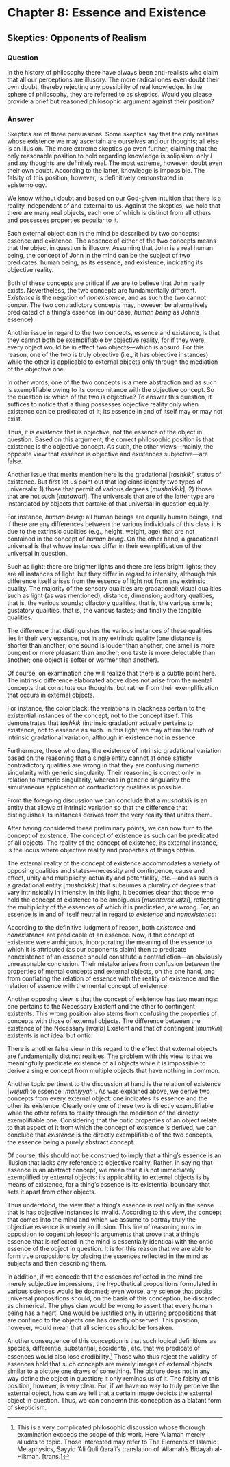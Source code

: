 Chapter 8: Essence and Existence
================================

Skeptics: Opponents of Realism
------------------------------

### Question

In the history of philosophy there have always been anti-realists who
claim that all our perceptions are illusory. The more radical ones even
doubt their own doubt, thereby rejecting any possibility of real
knowledge. In the sphere of philosophy, they are referred to as
skeptics. Would you please provide a brief but reasoned philosophic
argument against their position?

### Answer

Skeptics are of three persuasions. Some skeptics say that the only
realities whose existence we may ascertain are ourselves and our
thoughts; all else is an illusion. The more extreme skeptics go even
further, claiming that the only reasonable position to hold regarding
knowledge is solipsism: only *I* and *my* thoughts are definitely real.
The most extreme, however, doubt even their own doubt. According to the
latter, knowledge is impossible. The falsity of this position, however,
is definitively demonstrated in epistemology.

We know without doubt and based on our God-given intuition that there is
a reality independent of and external to us. Against the skeptics, we
hold that there are many real objects, each one of which is distinct
from all others and possesses properties peculiar to it.

Each external object can in the mind be described by two concepts:
essence and existence. The absence of either of the two concepts means
that the object in question is illusory. Assuming that John is a real
human being, the concept of John in the mind can be the subject of two
predicates: human being, as its essence, and existence, indicating its
objective reality.

Both of these concepts are critical if we are to believe that John
really exists. Nevertheless, the two concepts are fundamentally
different. *Existence* is the negation of *nonexistence*, and as such
the two cannot concur. The two contradictory concepts may, however, be
alternatively predicated of a thing’s essence (in our case, *human
being* as John’s essence).

Another issue in regard to the two concepts, essence and existence, is
that they cannot both be exemplifiable by objective reality, for if they
were, every object would be in effect two objects—which is absurd. For
this reason, one of the two is truly objective (i.e., it has objective
instances) while the other is applicable to external objects only
through the mediation of the objective one.

In other words, one of the two concepts is a mere abstraction and as
such is exemplifiable owing to its concomitance with the objective
concept. So the question is: which of the two is objective? To answer
this question, it suffices to notice that a thing possesses objective
reality only when existence can be predicated of it; its essence in and
of itself may or may not exist.

Thus, it is *existence* that is objective, not the essence of the object
in question. Based on this argument, the correct philosophic position is
that existence is the objective concept. As such, the other
views—mainly, the opposite view that essence is objective and existences
subjective—are false.

Another issue that merits mention here is the gradational [*tashkiki*]
status of existence. But first let us point out that logicians identify
two types of universals: 1) those that permit of various degrees
[*mushakkik*], 2) those that are not such [*mutawati*]. The universals
that are of the latter type are instantiated by objects that partake of
that universal in question equally.

For instance, *human being*: all human beings are equally human beings,
and if there are any differences between the various individuals of this
class it is due to the extrinsic qualities (e.g., height, weight, age)
that are not contained in the concept of *human being*. On the other
hand, a gradational universal is that whose instances differ in their
exemplification of the universal in question.

Such as light: there are brighter lights and there are less bright
lights; they are all instances of light, but they differ in regard to
intensity, although this difference itself arises from the essence of
light not from any extrinsic quality. The majority of the sensory
qualities are gradational: visual qualities such as light (as was
mentioned), distance, dimension; auditory qualities, that is, the
various sounds; olfactory qualities, that is, the various smells;
gustatory qualities, that is, the various tastes; and finally the
tangible qualities.

The difference that distinguishes the various instances of these
qualities lies in their very essence, not in any extrinsic quality (one
distance is shorter than another; one sound is louder than another; one
smell is more pungent or more pleasant than another; one taste is more
delectable than another; one object is softer or warmer than another).

Of course, on examination one will realize that there is a subtle point
here. The intrinsic difference elaborated above does not arise from the
mental concepts that constitute our thoughts, but rather from their
exemplification that occurs in external objects.

For instance, the color black: the variations in blackness pertain to
the existential instances of the concept, not to the concept itself.
This demonstrates that *tashkik* (intrinsic gradation) actually pertains
to existence, not to essence as such. In this light, we may affirm the
truth of intrinsic gradational variation, although in existence not in
essence.

Furthermore, those who deny the existence of intrinsic gradational
variation based on the reasoning that a single entity cannot at once
satisfy contradictory qualities are wrong in that they are confusing
numeric singularity with generic singularity. Their reasoning is correct
only in relation to numeric singularity, whereas in generic singularity
the simultaneous application of contradictory qualities is possible.

From the foregoing discussion we can conclude that a *mushakkik* is an
entity that allows of intrinsic variation so that the difference that
distinguishes its instances derives from the very reality that unites
them.

After having considered these preliminary points, we can now turn to the
concept of existence. The concept of existence as such can be predicated
of all objects. The reality of the concept of existence, its external
instance, is the locus where objective reality and properties of things
obtain.

The external reality of the concept of existence accommodates a variety
of opposing qualities and states—necessity and contingence, cause and
effect, unity and multiplicity, actuality and potentiality, etc.—and as
such is a gradational entity [*mushakkik*] that subsumes a plurality of
degrees that vary intrinsically in intensity. In this light, it becomes
clear that those who hold the concept of existence to be ambiguous
[*mushtarak lafzi*], reflecting the multiplicity of the essences of
which it is predicated, are wrong. For, an essence is in and of itself
neutral in regard to *existence* and *nonexistence*:

According to the definitive judgment of reason, both *existence* and
*nonexistence* are predicable of an essence. Now, if the concept of
existence were ambiguous, incorporating the meaning of the essence to
which it is attributed (as our opponents claim) then to predicate
nonexistence of an essence should constitute a contradiction—an
obviously unreasonable conclusion. Their mistake arises from confusion
between the properties of mental concepts and external objects, on the
one hand, and from conflating the relation of essence with the reality
of existence and the relation of essence with the mental concept of
existence.

Another opposing view is that the concept of existence has two meanings:
one pertains to the Necessary Existent and the other to contingent
existents. This wrong position also stems from confusing the properties
of concepts with those of external objects. The difference between the
existence of the Necessary [*wajib*] Existent and that of contingent
[*mumkin*] existents is not ideal but ontic.

There is another false view in this regard to the effect that external
objects are fundamentally distinct realities. The problem with this view
is that we meaningfully predicate existence of all objects while it is
impossible to derive a single concept from multiple objects that have
nothing in common.

Another topic pertinent to the discussion at hand is the relation of
existence [*wujud*] to essence [*mahiyyah*]. As was explained above, we
derive two concepts from every external object: one indicates its
essence and the other its existence. Clearly only one of these two is
directly exemplifiable while the other refers to reality through the
mediation of the directly exemplifiable one. Considering that the ontic
properties of an object relate to that aspect of it from which the
concept of existence is derived, we can conclude that *existence* is the
directly exemplifiable of the two concepts, the essence being a purely
abstract concept.

Of course, this should not be construed to imply that a thing’s essence
is an illusion that lacks any reference to objective reality. Rather, in
saying that essence is an abstract concept, we mean that it is not
immediately exemplified by external objects: its applicability to
external objects is by means of existence, for a thing’s essence is its
existential boundary that sets it apart from other objects.

Thus understood, the view that a thing’s essence is real only in the
sense that is has objective instances is invalid. According to this
view, the concept that comes into the mind and which we assume to
portray truly the objective essence is merely an illusion. This line of
reasoning runs in opposition to cogent philosophic arguments that prove
that a thing’s essence that is reflected in the mind is essentially
identical with the ontic essence of the object in question. It is for
this reason that we are able to form true propositions by placing the
essences reflected in the mind as subjects and then describing them.

In addition, if we concede that the essences reflected in the mind are
merely subjective impressions, the hypothetical propositions formulated
in various sciences would be doomed; even worse, any science that posits
universal propositions should, on the basis of this conception, be
discarded as chimerical. The physician would be wrong to assert that
every human being has a heart. One would be justified only in uttering
propositions that are confined to the objects one has directly observed.
This position, however, would mean that all sciences should be forsaken.

Another consequence of this conception is that such logical definitions
as species, differentia, substantial, accidental, etc. that we predicate
of essences would also lose credibility.[^1] Those who thus reject the
validity of essences hold that such concepts are merely images of
external objects similar to a picture one draws of something. The
picture does not in any way define the object in question; it only
reminds us of it. The falsity of this position, however, is very clear.
For, if we have no way to truly perceive the external object, how can we
tell that a certain image depicts the external object in question. Thus,
we can condemn this conception as a blatant form of skepticism.

[^1]: This is a very complicated philosophic discussion whose thorough
examination exceeds the scope of this work. Here ‘Allamah merely alludes
to topic. Those interested may refer to The Elements of Islamic
Metaphysics, Sayyid ‘Ali Quli Qara’i’s translation of ‘Allamah’s Bidayah
al-Hikmah. [trans.]


